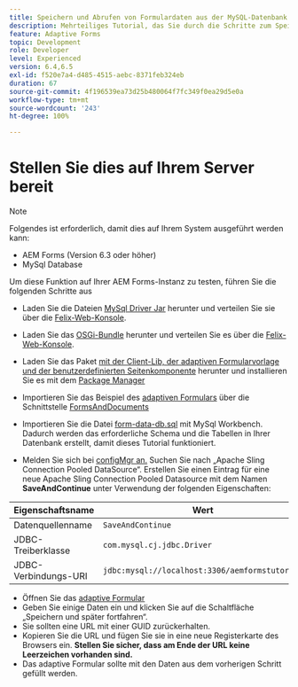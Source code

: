 ```yaml
---
title: Speichern und Abrufen von Formulardaten aus der MySQL-Datenbank – Bereitstellung
description: Mehrteiliges Tutorial, das Sie durch die Schritte zum Speichern und Abrufen von Formulardaten führt
feature: Adaptive Forms
topic: Development
role: Developer
level: Experienced
version: 6.4,6.5
exl-id: f520e7a4-d485-4515-aebc-8371feb324eb
duration: 67
source-git-commit: 4f196539ea73d25b480064f7fc349f0ea29d5e0a
workflow-type: tm+mt
source-wordcount: '243'
ht-degree: 100%

---
```


# Stellen Sie dies auf Ihrem Server bereit

>[!NOTE]
>
>Folgendes ist erforderlich, damit dies auf Ihrem System ausgeführt werden kann:
>
>* AEM Forms (Version 6.3 oder höher)
>* MySql Database

Um diese Funktion auf Ihrer AEM Forms-Instanz zu testen, führen Sie die folgenden Schritte aus

* Laden Sie die Dateien [MySql Driver Jar](assets/mysqldriver.jar) herunter und verteilen Sie sie über die [Felix-Web-Konsole](http://localhost:4502/system/console/bundles).
* Laden Sie das [OSGi-Bundle](assets/SaveAndContinue.SaveAndContinue.core-1.0-SNAPSHOT.jar) herunter und verteilen Sie es über die [Felix-Web-Konsole](http://localhost:4502/system/console/bundles).
* Laden Sie das Paket [mit der Client-Lib, der adaptiven Formularvorlage und der benutzerdefinierten Seitenkomponente](assets/store-and-fetch-af-with-data.zip) herunter und installieren Sie es mit dem [Package Manager](http://localhost:4502/crx/packmgr/index.jsp)
* Importieren Sie das Beispiel des [adaptiven Formulars](assets/sample-adaptive-form.zip) über die Schnittstelle [FormsAndDocuments](http://localhost:4502/aem/forms.html/content/dam/formsanddocuments)

* Importieren Sie die Datei [form-data-db.sql](assets/form-data-db.sql) mit MySql Workbench.  Dadurch werden das erforderliche Schema und die Tabellen in Ihrer Datenbank erstellt, damit dieses Tutorial funktioniert.
* Melden Sie sich bei [configMgr an.](http://localhost:4502/system/console/configMgr) Suchen Sie nach „Apache Sling Connection Pooled DataSource“. Erstellen Sie einen Eintrag für eine neue Apache Sling Connection Pooled Datasource mit dem Namen **SaveAndContinue** unter Verwendung der folgenden Eigenschaften:

| Eigenschaftsname | Wert |
| ------------------------|---------------------------------------|
| Datenquellenname | `SaveAndContinue` |
| JDBC-Treiberklasse | `com.mysql.cj.jdbc.Driver` |
| JDBC-Verbindungs-URI | `jdbc:mysql://localhost:3306/aemformstutorial` |

* Öffnen Sie das [adaptive Formular](http://localhost:4502/content/dam/formsanddocuments/demostoreandretrieveformdata/jcr:content?wcmmode=disabled)
* Geben Sie einige Daten ein und klicken Sie auf die Schaltfläche „Speichern und später fortfahren“.
* Sie sollten eine URL mit einer GUID zurückerhalten.
* Kopieren Sie die URL und fügen Sie sie in eine neue Registerkarte des Browsers ein. **Stellen Sie sicher, dass am Ende der URL keine Leerzeichen vorhanden sind.**
* Das adaptive Formular sollte mit den Daten aus dem vorherigen Schritt gefüllt werden.
